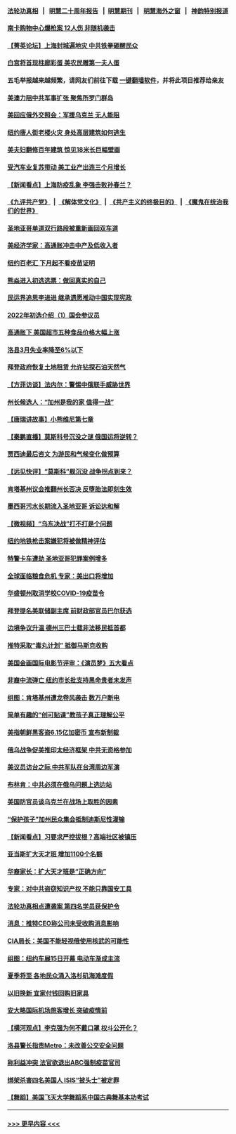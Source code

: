 #### [法轮功真相](https://github.com/gfw-breaker/truth/blob/master/README.md?t=0) &nbsp;&nbsp;|&nbsp;&nbsp; [明慧二十周年报告](https://github.com/gfw-breaker/mh-reports/blob/master/README.md?t=0) &nbsp;&nbsp;|&nbsp;&nbsp;[明慧期刊](https://github.com/gfw-breaker/mh-qikan) &nbsp;&nbsp;|&nbsp;&nbsp; [明慧海外之窗](https://github.com/gfw-breaker/mh-news/blob/master/README.md?t=0) &nbsp;&nbsp;|&nbsp;&nbsp; [神韵特别报道](https://github.com/gfw-breaker/mh-news/blob/master/shenyun.md?t=0)
#### [南卡购物中心爆枪案 12人伤 非随机袭击](../pages/nsc412/n13713383.md?t=04170753) 
#### [【菁英论坛】上海封城遍地灾 中共铁拳砸醒民众](../pages/nsc412/n13713359.md?t=04170753) 
#### [白宫将首现柱廊彩蛋 美农民赠第一夫人蛋](../pages/nsc412/n13713313.md?t=04170753) 
#### 五毛举报越来越频繁，请网友们前往下载 [一键翻墙软件](https://github.com/gfw-breaker/ssr-accounts)，并将此项目推荐给亲友
#### [美澳力阻中共军事扩张 聚焦所罗门群岛](../pages/nsc412/n13713328.md?t=04170753) 
#### [美回应俄外交照会：军援乌克兰 无人能阻](../pages/nsc412/n13713168.md?t=04170753) 
#### [纽约唐人街老楼火灾 身处高层建筑如何逃生](../pages/nsc412/n13712851.md?t=04170753) 
#### [美夫妇翻修百年建筑 惊见18米长巨幅壁画](../pages/nsc412/n13712932.md?t=04170753) 
#### [受汽车业复苏带动 美工业产出连三个月增长](../pages/nsc412/n13712990.md?t=04170753) 
#### [【新闻看点】上海防疫乱象 李强击败孙春兰？](../pages/nsc412/n13712715.md?t=04170753) 
#### [《九评共产党》](https://github.com/begood0513/9ping.md/blob/master/README.md) &nbsp;|&nbsp; [《解体党文化》](../../../../jtdwh.md/blob/master/README.md)  &nbsp;|&nbsp; [《共产主义的终极目的》](../../../../gczydzjmd.md/blob/master/README.md) &nbsp;|&nbsp; [《魔鬼在统治我们的世界》](../../../../mgztzwmdsj.md/blob/master/README.md) 
#### [圣地亚哥单道双行路段被重新画回双车道](../pages/nsc412/n13712741.md?t=04170753) 
#### [美经济学家：高通胀冲击中产及低收入者](../pages/nsc412/n13712803.md?t=04170753) 
#### [纽约百老汇 下月起不看疫苗证明](../pages/nsc412/n13712854.md?t=04170753) 
#### [熊焱进入初选选票：做回真实的自己](../pages/nsc412/n13712874.md?t=04170753) 
#### [民运界追思李进进  继承遗愿推动中国实现宪政](../pages/nsc412/n13712669.md?t=04170753) 
#### [2022年初选介绍（1）国会参议员](../pages/nsc412/n13712858.md?t=04170753) 
#### [高通胀下 美国超市五种食品价格大幅上涨](../pages/nsc412/n13712779.md?t=04170753) 
#### [洛县3月失业率降至6%以下](../pages/nsc412/n13712818.md?t=04170753) 
#### [拜登政府恢复土地租赁 允许钻探石油天然气](../pages/nsc412/n13712742.md?t=04170753) 
#### [【方菲访谈】法内尔：警惕中俄联手威胁世界](../pages/nsc412/n13712693.md?t=04170753) 
#### [州长候选人：“加州是我的家 值得一战”](../pages/nsc412/n13712780.md?t=04170753) 
#### [【唐瑞讲故事】小熊维尼第七章](../pages/nsc412/n13712765.md?t=04170753) 
#### [【秦鹏直播】莫斯科号沉没之谜 俄国运将逆转？](../pages/nsc412/n13712739.md?t=04170753) 
#### [贾西迪最后咨文 为游民和气候变化做预算](../pages/nsc412/n13712759.md?t=04170753) 
#### [【远见快评】“莫斯科”舰沉没 战争拐点到来？](../pages/nsc412/n13712736.md?t=04170753) 
#### [肯塔基州议会推翻州长否决 反堕胎法即刻生效](../pages/nsc412/n13712681.md?t=04170753) 
#### [墨西哥污水长期流入圣地亚哥 诉讼达和解](../pages/nsc412/n13712726.md?t=04170753) 
#### [【微视频】“乌东决战”打不打是个问题](../pages/nsc412/n13712496.md?t=04170753) 
#### [纽约地铁枪击案嫌犯将被做精神评估](../pages/nsc412/n13712142.md?t=04170753) 
#### [特警卡车遭劫 圣地亚哥犯罪案例增多](../pages/nsc412/n13712718.md?t=04170753) 
#### [全球面临粮食危机 专家：美出口将增加](../pages/nsc412/n13711054.md?t=04170753) 
#### [华盛顿州取消学校COVID-19疫苗令](../pages/nsc412/n13712672.md?t=04170753) 
#### [拜登提名美联储副主席 前财政部官员巴尔获选](../pages/nsc412/n13712519.md?t=04170753) 
#### [边境争议升温 德州三巴士载非法移民抵首都](../pages/nsc412/n13712652.md?t=04170753) 
#### [推特采取“毒丸计划” 抵御马斯克收购](../pages/nsc412/n13712657.md?t=04170753) 
#### [美国金画国际电影节评审：《演员梦》五大看点](../pages/nsc412/n13710351.md?t=04170753) 
#### [非裔中流弹亡 纽约市长批支持黑命贵者未发声](../pages/nsc412/n13712155.md?t=04170753) 
#### [组图：肯塔基州遭龙卷风袭击 数万户断电](../pages/nsc412/n13712292.md?t=04170753) 
#### [简单有趣的“创可贴课”教孩子真正理解公平](../pages/nsc412/n13712170.md?t=04170753) 
#### [美指朝鲜黑客盗6.15亿加密币 宣布新制裁](../pages/nsc412/n13712532.md?t=04170753) 
#### [俄乌战争促美推印太经济框架 中共无资格参加](../pages/nsc412/n13712540.md?t=04170753) 
#### [美议员访台之际 中共军队在台湾周边军演](../pages/nsc412/n13712380.md?t=04170753) 
#### [布林肯：中共必须在俄乌问题上选边站](../pages/nsc412/n13712338.md?t=04170753) 
#### [美国防官员谈乌克兰在战场上取胜的因素](../pages/nsc412/n13712225.md?t=04170753) 
#### [“保护孩子”加州民众集会抵制迪斯尼性灌输](../pages/nsc412/n13712054.md?t=04170753) 
#### [【新闻看点】习要求严控拔根？高端社区被镇压](../pages/nsc412/n13711686.md?t=04170753) 
#### [亚当斯扩大天才班 增加1100个名额](../pages/nsc412/n13711926.md?t=04170753) 
#### [华裔家长：扩大天才班是“正确方向”](../pages/nsc412/n13712144.md?t=04170753) 
#### [专家：对中共盗窃知识产权 不能只靠国安工具](../pages/nsc412/n13712088.md?t=04170753) 
#### [法轮功真相点遭袭案 第四名学员获保护令](../pages/nsc412/n13712120.md?t=04170753) 
#### [消息：推特CEO称公司未受收购消息影响](../pages/nsc412/n13712001.md?t=04170753) 
#### [CIA局长：美国不能轻视俄使用核武的可能性](../pages/nsc412/n13711964.md?t=04170753) 
#### [组图：纽约车展15日开幕 电动车渐成主流](../pages/nsc412/n13711705.md?t=04170753) 
#### [夏季将至 各地民众涌入洛杉矶海滩度假](../pages/nsc412/n13712013.md?t=04170753) 
#### [以旧换新 宜家付钱回购旧家具](../pages/nsc412/n13712010.md?t=04170753) 
#### [安大略国际机场旅客增长 突破疫情前](../pages/nsc412/n13712000.md?t=04170753) 
#### [【横河观点】李克强为何不戴口罩 权斗公开化？](../pages/nsc412/n13711949.md?t=04170753) 
#### [洛县警长指责Metro：未改善公交安全问题](../pages/nsc412/n13711995.md?t=04170753) 
#### [称利益冲突 法官欲退出ABC强制疫苗官司](../pages/nsc412/n13711985.md?t=04170753) 
#### [绑架杀害四名美国人 ISIS“披头士”被定罪](../pages/nsc412/n13711954.md?t=04170753) 
#### [【舞蹈】美国飞天大学舞蹈系中国古典舞基本功考试](../pages/nsc412/n13711987.md?t=04170753) 

----
#### [ >>> 更早内容 <<< ](../indexes/nsc412-earlier.md)
